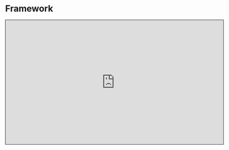 # Framework

<iframe src="https://duddel.github.io/yourgamelib/yg_examples/framework" style="width: 700px; height: 400px; border: 1px solid black" name="Yourgame Example Framework"></iframe>
